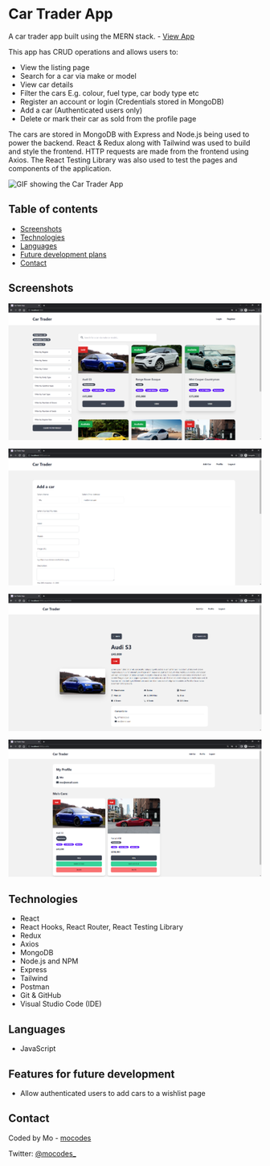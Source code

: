 # Car Trader App

A car trader app built using the MERN stack. - [View App](http://car-trader-app-mocodes.herokuapp.com/)

This app has CRUD operations and allows users to:

- View the listing page
- Search for a car via make or model
- View car details
- Filter the cars E.g. colour, fuel type, car body type etc
- Register an account or login (Credentials stored in MongoDB)
- Add a car (Authenticated users only)
- Delete or mark their car as sold from the profile page

The cars are stored in MongoDB with Express and Node.js being used to power the backend. React & Redux along with Tailwind was used to build and style the frontend. HTTP requests are made from the frontend using Axios. The React Testing Library was also used to test the pages and components of the application.

![GIF showing the Car Trader App](frontend/src/images/car-trader-app.gif)

## Table of contents

- [Screenshots](#screenshots)
- [Technologies](#technologies)
- [Languages](#languages)
- [Future development plans](#features-for-future-development)
- [Contact](#contact)

## Screenshots

![Screenshot of Car Trader app - Listing Page](frontend/src/images/screenshot-one.PNG)

![Screenshot of Car Trader app - Add Car Page](frontend/src/images/screenshot-two.PNG)

![Screenshot of Car Trader app - Car Info Page](frontend/src/images/screenshot-three.PNG)

![Screenshot of Car Trader app - User Profile Page](frontend/src/images/screenshot-four.PNG)

## Technologies

- React
- React Hooks, React Router, React Testing Library
- Redux
- Axios
- MongoDB
- Node.js and NPM
- Express
- Tailwind
- Postman
- Git & GitHub
- Visual Studio Code (IDE)

## Languages

- JavaScript

## Features for future development

- Allow authenticated users to add cars to a wishlist page

## Contact

Coded by Mo - [mocodes](https://mocodes.co.uk/)

Twitter: [@mocodes\_](https://twitter.com/mocodes_)
